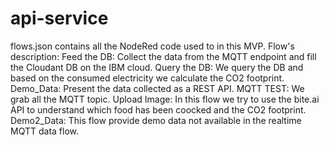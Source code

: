 # api-service
flows.json contains all the NodeRed code used to in this MVP.
Flow's description:
Feed the DB:  Collect the data from the MQTT endpoint and fill the Cloudant DB on the IBM cloud.
Query the DB: We query the DB and based on the consumed electricity we calculate the CO2 footprint.
Demo_Data: Present the data collected as a REST API.
MQTT TEST: We grab all the MQTT topic.
Upload Image: In this flow we try to use the bite.ai API to understand which food has been coocked and the CO2 footprint.
Demo2_Data: This flow provide demo data not available in the realtime MQTT data flow.
